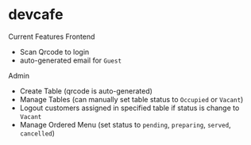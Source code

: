 # devcafe
Current Features
Frontend
- Scan Qrcode to login
- auto-generated email for `Guest`

Admin
- Create Table (qrcode is auto-generated)
- Manage Tables (can manually set table status to `Occupied` or `Vacant`)
- Logout customers assigned in specified table if status is change to `Vacant`
- Manage Ordered Menu (set status to `pending`, `preparing`, `served`, `cancelled`)
